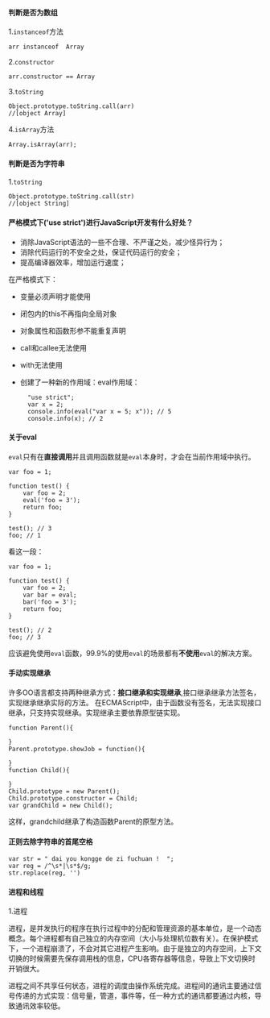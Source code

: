 #### 判断是否为数组
1.`instanceof`方法

    arr instanceof  Array
2.`constructor`

    arr.constructor == Array
3.`toString`

    Object.prototype.toString.call(arr)
    //[object Array]

4.`isArray`方法

    Array.isArray(arr);

#### 判断是否为字符串
1.`toString`

    Object.prototype.toString.call(str)
    //[object String]
    
#### 严格模式下('use strict')进行JavaScript开发有什么好处？

- 消除JavaScript语法的一些不合理、不严谨之处，减少怪异行为；
- 消除代码运行的不安全之处，保证代码运行的安全；
- 提高编译器效率，增加运行速度；

在严格模式下：

- 变量必须声明才能使用
- 闭包内的this不再指向全局对象
- 对象属性和函数形参不能重复声明
- call和callee无法使用
- with无法使用
- 创建了一种新的作用域：eval作用域：


	    "use strict";
	    var x = 2;
	    console.info(eval("var x = 5; x")); // 5
	    console.info(x); // 2


#### 关于eval
`eval`只有在**直接调用**并且调用函数就是`eval`本身时，才会在当前作用域中执行。

    var foo = 1;
    
    function test() {
        var foo = 2;
        eval('foo = 3');
        return foo;
    }
    
    test(); // 3
    foo; // 1
    
看这一段：

    var foo = 1;
    
    function test() {
        var foo = 2;
        var bar = eval;
        bar('foo = 3');
        return foo;
    }
    
    test(); // 2
    foo; // 3
应该避免使用`eval`函数，99.9%的使用`eval`的场景都有**不使用**`eval`的解决方案。

#### 手动实现继承

许多OO语言都支持两种继承方式：**接口继承和实现继承**,接口继承继承方法签名，实现继承继承实际的方法。
在ECMAScript中，由于函数没有签名，无法实现接口继承，只支持实现继承。实现继承主要依靠原型链实现。

    function Parent(){
    
    }
    Parent.prototype.showJob = function(){
		
	}
	function Child(){
	
	}
	Child.prototype = new Parent();
	Child.prototype.constructor = Child;
	var grandChild = new Child();

这样，grandchild继承了构造函数Parent的原型方法。

#### 正则去除字符串的首尾空格

    var str = " dai you kongge de zi fuchuan !  ";
    var reg = /^\s*|\s*$/g;
    str.replace(reg, '')
    
#### 进程和线程

1.进程

进程，是并发执行的程序在执行过程中的分配和管理资源的基本单位，是一个动态概念。每个进程都有自己独立的内存空间（大小与处理机位数有关）。在保护模式下，一个进程崩溃了，不会对其它进程产生影响。由于是独立的内存空间，上下文切换的时候需要先保存调用栈的信息，CPU各寄存器等信息，导致上下文切换时开销很大。
   
进程之间不共享任何状态，进程的调度由操作系统完成。进程间的通讯主要通过信号传递的方式实现：信号量，管道，事件等，任一种方式的通讯都要通过内核，导致通讯效率较低。